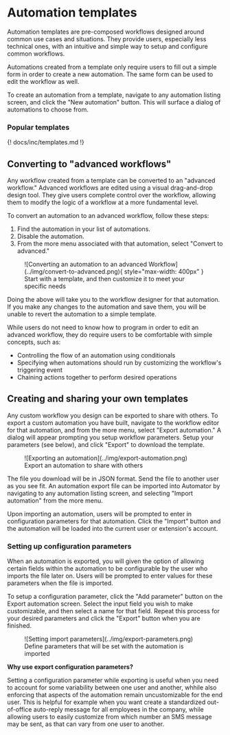 # Automation templates

Automation templates are pre-composed workflows designed around common use cases and situations. They provide users, especially less technical ones, with an intuitive and simple way to setup and configure common workflows. 

Automations created from a template only require users to fill out a simple form in order to create a new automation. The same form can be used to edit the workflow as well. 

To create an automation from a template, navigate to any automation listing screen, and click the "New automation" button. This will surface a dialog of automations to choose from. 

### Popular templates

{! docs/inc/templates.md !}

## Converting to "advanced workflows"

Any workflow created from a template can be converted to an "advanced workflow." Advanced workflows are edited using a visual drag-and-drop design tool. They give users complete control over the workflow, allowing them to modify the logic of a workflow at a more fundamental level.

To convert an automation to an advanced workflow, follow these steps:

1. Find the automation in your list of automations. 
2. Disable the automation. 
3. From the more menu associated with that automation, select "Convert to advanced."

<figure markdown>
  ![Converting an automation to an advanced Workflow](../img/convert-to-advanced.png){ style="max-width: 400px" }
  <figcaption>Start with a template, and then customize it to meet your specific needs</figcaption>
</figure>

Doing the above will take you to the workflow designer for that automation. If you make any changes to the automation and save them, you will be unable to revert the automation to a simple template.

While users do not need to know how to program in order to edit an advanced workflow, they do require users to be comfortable with simple concepts, such as:

* Controlling the flow of an automation using conditionals
* Specifying when automations should run by customizing the workflow's triggering event
* Chaining actions together to perform desired operations

## Creating and sharing your own templates

Any custom workflow you design can be exported to share with others. To export a custom automation you have built, navigate to the workflow editor for that automation, and from the more menu, select "Export automation." A dialog will appear prompting you setup workflow parameters. Setup your parameters (see below), and click "Export" to download the template. 

<figure markdown>
  ![Exporting an automation](../img/export-automation.png)
  <figcaption>Export an automation to share with others</figcaption>
</figure>

The file you download will be in JSON format. Send the file to another user as you see fit. An automation export file can be imported into Automator by navigating to any automation listing screen, and selecting "Import automation" from the more menu.

Upon importing an automation, users will be prompted to enter in configuration parameters for that automation. Click the "Import" button and the automation will be loaded into the current user or extension's account. 

### Setting up configuration parameters

When an automation is exported, you will given the option of allowing certain fields within the automation to be configurable by the user who imports the file later on. Users will be prompted to enter values for these parameters when the file is imported. 

To setup a configuration parameter, click the "Add parameter" button on the Export automation screen. Select the input field you wish to make customizable, and then select a name for that field. Repeat this process for your desired parameters and click the "Export" button when you are finished. 

<figure markdown>
  ![Setting import parameters](../img/export-parameters.png)
  <figcaption>Define parameters that will be set with the automation is imported</figcaption>
</figure>

**Why use export configuration parameters?**

Setting a configuration parameter while exporting is useful when you need to account for some variability between one user and another, whhile also enforcing that aspects of the automation remain uncustomizable for the end user. This is helpful for example when you want create a standardized out-of-office auto-reply message for all employees in the company, while allowing users to easily customize from which number an SMS message may be sent, as that can vary from one user to another. 
